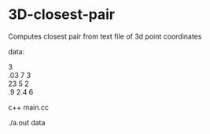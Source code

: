 # 3D-closest-pair
Computes closest pair from text file of 3d point coordinates
 
data:

3\
.03 7 3\
23 5 2\
.9 2.4 6

c++ main.cc

./a.out data

